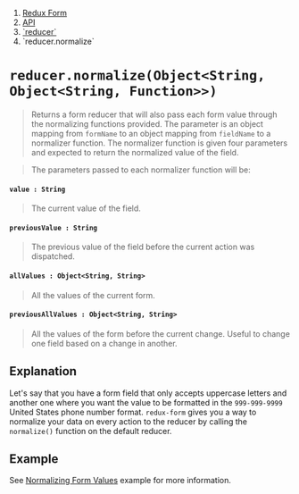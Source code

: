 <ol class="breadcrumb">
  <li><a href="#/">Redux Form</a></li>
  <li><a href="#/api">API</a></li>
  <li><a href="#/api/reducer">`reducer`</a></li>
  <li class="active">`reducer.normalize`</li>
</ol>

# `reducer.normalize(Object<String, Object<String, Function>>)`

> Returns a form reducer that will also pass each form value through the normalizing functions provided. The 
parameter is an object mapping from `formName` to an object mapping from `fieldName` to a normalizer function. The 
normalizer function is given four parameters and expected to return the normalized value of the field.

> The parameters passed to each normalizer function will be:

#### `value : String`

> The current value of the field.

#### `previousValue : String`

> The previous value of the field before the current action was dispatched.

#### `allValues : Object<String, String>`

> All the values of the current form.

#### `previousAllValues : Object<String, String>`

> All the values of the form before the current change. Useful to change one field based on a change in another.

## Explanation

Let's say that you have a form field that only accepts uppercase letters and another one where you want the value to 
be formatted in the `999-999-9999` United States phone number format. `redux-form` gives you a way to normalize your
data on every action to the reducer by calling the `normalize()` function on the default reducer.

## Example

See [Normalizing Form Values](#/examples/normalizing) example for more information.

